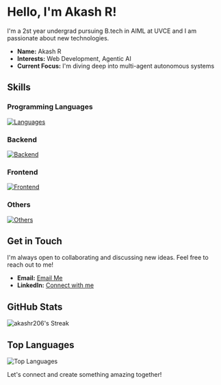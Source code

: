 # Hello, I'm Akash R!

I'm a 2st year undergrad pursuing B.tech in AIML at UVCE and I am passionate about new technologies.

- **Name:** Akash R
- **Interests:** Web Development, Agentic AI
- **Current Focus:** I'm diving deep into multi-agent autonomous systems

## Skills

### Programming Languages
[![Languages](https://skillicons.dev/icons?i=js,python,c,cpp)](https://skillicons.dev)

### Backend

[![Backend](https://skillicons.dev/icons?i=nodejs,next,express,mongodb,firebase)](https://skillicons.dev)

### Frontend

[![Frontend](https://skillicons.dev/icons?i=react,vite,tailwindcss,html,css)](https://skillicons.dev)

### Others

[![Others](https://skillicons.dev/icons?i=postman,vercel,github)](https://skillicons.dev)

## Get in Touch

I'm always open to collaborating and discussing new ideas. Feel free to reach out to me!

- **Email:** [Email Me](mailto:akashr6514@gmail.com)
- **LinkedIn:** [Connect with me](https://www.linkedin.com/in/akash-r-55496631b)

## GitHub Stats
![akashr206's Streak](https://github-readme-streak-stats.herokuapp.com/?user=akashr206&theme=synthwave&hide_border=true)

## Top Languages

![Top Languages](https://github-readme-stats.vercel.app/api/top-langs/?username=akashr206&layout=compact&theme=radical)

Let's connect and create something amazing together!
